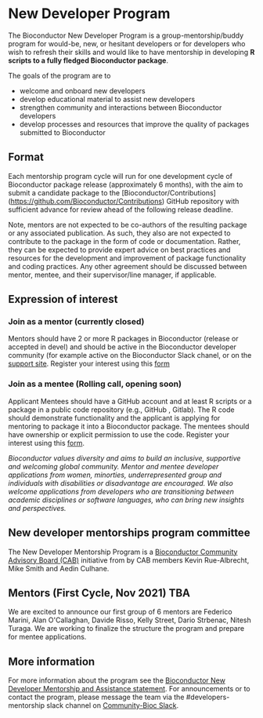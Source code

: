 # New Developer Program

The Bioconductor New Developer Program is a group-mentorship/buddy program for would-be, new, or hesitant developers or for developers who wish to refresh their skills and would like to have mentorship in developing **R scripts to a fully fledged Bioconductor package**.   

The goals of the program are to 
* welcome and onboard new developers
* develop educational material to assist new developers 
* strengthen community and interactions between Bioconductor developers
* develop processes and resources that improve the quality of packages submitted to Bioconductor 

## Format
Each mentorship program cycle will run for one development cycle of Bioconductor package release (approximately 6 months), with the aim to submit a candidate package to the [Bioconductor/Contributions]
(https://github.com/Bioconductor/Contributions) GitHub repository with sufficient advance for review ahead of the following release deadline. 

Note, mentors are not expected to be co-authors of the resulting package or any associated publication. As such, they also are not expected to contribute to the package in the form of code or documentation. Rather, they can be expected to provide expert advice on best practices and resources for the development and improvement of package functionality and coding practices. Any other agreement should be discussed between mentor, mentee, and their supervisor/line manager, if applicable.


## Expression of interest

### Join as a mentor (currently closed) 
Mentors should have 2 or more R packages in Bioconductor (release or accepted in devel) and should be active in the Bioconductor developer community  (for example active on the Bioconductor Slack chanel, or on the [support site](https://support.bioconductor.org).  Register your interest using this [form](https://docs.google.com/forms/d/1If3Va1QJsAcDIgBEWYz8E1jaC7R2eBxp0MSSah3FsRw)

### Join as a mentee (Rolling call, opening soon)
Applicant Mentees should have a GitHub account and at least R scripts or a package in a public code repository (e.g., GitHub , Gitlab).  The R code should demonstrate functionality and the applicant is applying for mentoring to package it into a Bioconductor package. The mentees should have ownership or explicit permission to use the code.  Register your interest using this [form]().   

*Bioconductor values diversity and aims to build an inclusive, supportive and welcoming global community. Mentor and mentee developer applications from women, minorties, underrepresented group and individuals with disabilities or disadvantage are encouraged.  We also welcome applications from developers who are transitioning between academic disciplines or software languages, who can bring new insights and perspectives.*  

##  New developer mentorships program committee
The New Developer Mentorship Program is a [Bioconductor Community Advisory Board (CAB)](https://www.bioconductor.org/about/community-advisory-board/) initiative from by CAB members Kevin Rue-Albrecht, Mike Smith and Aedin Culhane. 

## Mentors (First Cycle, Nov 2021)  TBA
We are excited to announce our first group of 6 mentors are Federico Marini, Alan O'Callaghan, Davide Risso, Kelly Street, Dario Strbenac, Nitesh Turaga.  We are working to finalize the structure the program and prepare for mentee applications.


## More information
For more information about the program see the [Bioconductor New Developer Mentorship and Assistance statement](https://docs.google.com/document/d/1Q-Hxmy0ZcKzKSbB-dtg02gJRlZ0Vi6WNOTF-W3bwjmY/edit?usp=sharing). For announcements or to contact the program, please message the team via the #developers-mentorship slack channel on [Community-Bioc Slack](https://bioc-community.herokuapp.com/). 

